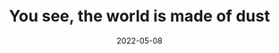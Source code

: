 ---
title: "You see, the world is made of dust"
date: 2022-05-08
related:
  - _fragments/she-ran-her-hand-down-the-monitor.md
tags:
  - Fragment
  - Lofty Thoughts
---